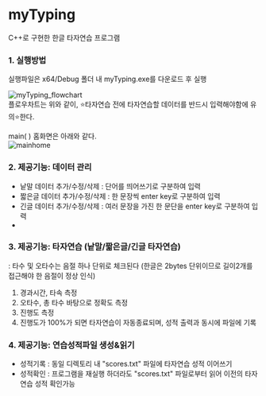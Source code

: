 # myTyping
C++로 구현한 한글 타자연습 프로그램

### 1. 실행방법
실행파일은 x64/Debug 폴더 내 myTyping.exe를 다운로드 후 실행  

![myTyping_flowchart](https://github.com/semnisem/myTyping/assets/101847670/236c2335-d666-4711-9f71-3c7571c1dd68)  
플로우차트는 위와 같이, ⭐️타자연습 전에 타자연습할 데이터를 반드시 입력해야함에 유의⭐️한다.  
  
    
    
  
main( ) 홈화면은 아래와 같다.  
![mainhome](https://github.com/semnisem/myTyping/assets/101847670/267a0656-e71e-43a9-8c05-8aa46e866c8c)  
  
  
### 2. 제공기능: 데이터 관리
- 낱말 데이터 추가/수정/삭제 : 단어를 띄어쓰기로 구분하여 입력
- 짧은글 데이터 추가/수정/삭제 : 한 문장씩 enter key로 구분하여 입력
- 긴글 데이터 추가/수정/삭제 : 여러 문장을 가진 한 문단을 enter key로 구분하여 입력  
- 

### 3. 제공기능: 타자연습 (낱말/짧은글/긴글 타자연습)
: 타수 및 오타수는 음절 하나 단위로 체크된다 (한글은 2bytes 단위이므로 길이2개를 접근해야 한 음절이 정상 인식)
1) 경과시간, 타속 측정
2) 오타수, 총 타수 바탕으로 정확도 측정
3) 진행도 측정
4) 진행도가 100%가 되면 타자연습이 자동종료되며, 성적 출력과 동시에 파일에 기록  


### 4. 제공기능: 연습성적파일 생성&읽기
- 성적기록 : 동일 디렉토리 내 "scores.txt" 파일에 타자연습 성적 이어쓰기
- 성적확인 : 프로그램을 재실행 하더라도 "scores.txt" 파일로부터 읽어 이전의 타자연습 성적 확인가능


